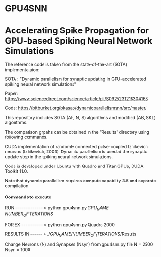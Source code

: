 # GPU4SNN
# Accelerating Spike Propagation for GPU-based Spiking Neural Network Simulations

The reference code is taken from the state-of-the-art (SOTA) implementataion:

SOTA : "Dynamic parallelism for synaptic updating in GPU-accelerated spiking neural network simulations"

Paper: https://www.sciencedirect.com/science/article/pii/S0925231218304168

Code: https://bitbucket.org/bkasap/dynamicparallelismsnn/src/master/

This repository includes SOTA (AP, N, S) algorithms and modified (AB, SKL) algorithms.

The comparison grpahs can be obtained in the "Results" directory using following commands. 

CUDA implementation of randomly connected pulse-coupled Izhikevich neurons (Izhikevich, 2003). Dynamic parallelism is used at the synaptic update step in the spiking neural network simulations.

Code is developed under Ubuntu with Quadro and Titan GPUs, CUDA Toolkit 11.0.

Note that dynamic parallelism requires compute capability 3.5 and separate compilation.

#### Commands to execute ###

RUN -------------- > python gpu4snn.py $GPU_NAME$ $NUMBER_OF_ITERATIONS$ 

FOR EX ----------- > python gpu4snn.py Quadro 2000

RESULTS IN  ------ > ./$GPU_NAME$/$NUMBER_OF_ITERATIONS$/Results

Change Neurons (N) and Synapses (Nsyn) from gpu4snn.py file 
N = 2500
Nsyn = 1000
